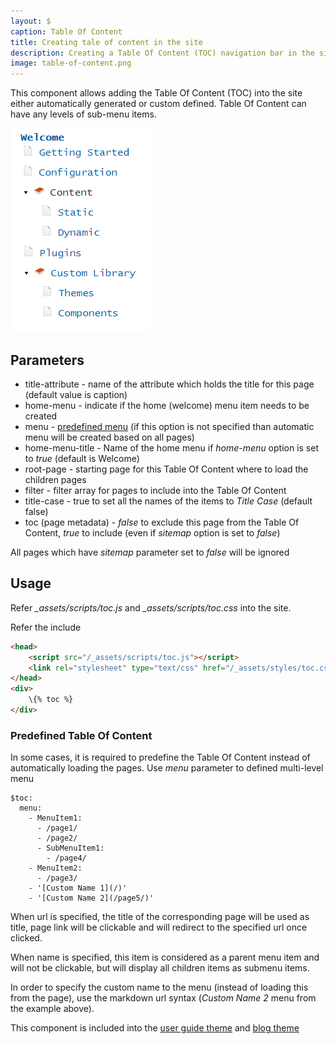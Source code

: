 ```yaml
---
layout: $
caption: Table Of Content
title: Creating tale of content in the site
description: Creating a Table Of Content (TOC) navigation bar in the site
image: table-of-content.png
---
```

This component allows adding the Table Of Content (TOC) into the site either automatically generated or custom defined. Table Of Content can have any levels of sub-menu items.

![Table Of Content](table-of-content.png)

## Parameters

* title-attribute - name of the attribute which holds the title for this page (default value is caption)
* home-menu - indicate if the home (welcome) menu item needs to be created
* menu - [predefined menu](#predefined-table-of-content) (if this option is not specified than automatic menu will be created based on all pages)
* home-menu-title - Name of the home menu if *home-menu* option is set to *true* (default is Welcome)
* root-page - starting page for this Table Of Content where to load the children pages 
* filter - filter array for pages to include into the Table Of Content
* title-case - true to set all the names of the items to *Title Case* (default false)
* toc (page metadata) - *false* to exclude this page from the Table Of Content, *true* to include (even if *sitemap* option is set to *false*)

All pages which have *sitemap* parameter set to *false* will be ignored

## Usage

Refer *_assets/scripts/toc.js* and *_assets/scripts/toc.css* into the site.

Refer the include

~~~ html jagged
<head>
    <script src="/_assets/scripts/toc.js"></script>
    <link rel="stylesheet" type="text/css" href="/_assets/styles/toc.css" />
</head>
<div>
    \{% toc %}
</div>
~~~

### Predefined Table Of Content

In some cases, it is required to predefine the Table Of Content instead of automatically loading the pages. Use *menu* parameter to defined multi-level menu

~~~
$toc:
  menu:
    - MenuItem1:
      - /page1/
      - /page2/
      - SubMenuItem1:
        - /page4/
    - MenuItem2:
      - /page3/
    - '[Custom Name 1](/)'
    - '[Custom Name 2](/page5/)'
~~~

When url is specified, the title of the corresponding page will be used as title, page link will be clickable and will redirect to the specified url once clicked.

When name is specified, this item is considered as a parent menu item and will not be clickable, but will display all children items as submenu items.

In order to specify the custom name to the menu (instead of loading this from the page), use the markdown url syntax (*Custom Name 2* menu from the example above).

This component is included into the [user guide theme](/standard-library/themes/user-guide/) and [blog theme](/standard-library/themes/blog/)